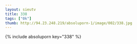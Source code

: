 ```yaml
--- 
layout: sieutv
title: 338
tags: ["0k"]
thumb: http://94.23.248.219/absoluporn-1/image/002/338.jpg
---
```

{% include absoluporn key="338" %} 

